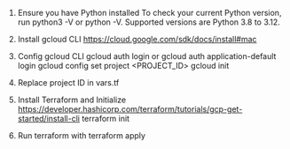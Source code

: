 1. Ensure you have Python installed
To check your current Python version, run python3 -V or python -V. Supported versions are Python 3.8 to 3.12.

2. Install gcloud CLI
https://cloud.google.com/sdk/docs/install#mac

3. Config gcloud CLI
gcloud auth login 
or 
gcloud auth application-default login
gcloud config set project <PROJECT_ID>
gcloud init

4. Replace project ID in vars.tf

5. Install Terraform and Initialize
https://developer.hashicorp.com/terraform/tutorials/gcp-get-started/install-cli
terraform init

6. Run terraform with 
terraform apply

